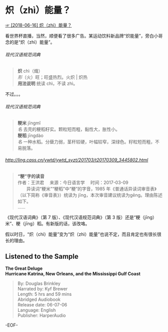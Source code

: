 # 炽（zhì）能量？  
[☞ [2018-06-16] 炽（zhì）能量？ ](https://mp.weixin.qq.com/s/Cg6gCglRkN9D-ZHDar858w)  

看世界杯直播，当然，顺便看了很多广告。某运动饮料新品牌“炽能量”，旁白小哥念的是“炽（zhì）能量”。  
  
###### 现代汉语规范词典  
>**炽** chì（熾）  
*形*（火）旺；旺盛热烈。火炽 | 炽热  
**用法说明** 统读 chì，不读 zhì。  
  
不过。。。  
  
###### 现代汉语规范词典  
>**粳米** jīngmǐ  
*名* 去壳的粳稻籽实。颗粒短而粗，黏性大，胀性小。  
**粳稻** jīngdào  
*名* 一种水稻。分蘖力弱，茎秆较硬，叶幅较窄，深绿色。籽粒短而粗，不易脱落。  
  
###### http://ling.cass.cn/ywtd/ywtd_syzt/201703/t20170309_3445802.html  
>**“粳”字的读音**  
作者：王洪君 　来源：今日语言学 　时间：2017-03-09  
　　异读词“粳米”“粳稻”中“粳”的字音，1985 年《普通话异读词审音表》（以下简称《审音表》）统读为 jīng，本次审音建议统读为gēng。理由陈述如下。  
……  
  
《现代汉语词典》（第 7 版）、《现代汉语规范词典》（第 3 版）还是“粳（jīng）米”、粳（jīng）稻。有新版的话，该改咯。  
  
假以时日，“炽（chì）能量”变为“炽（zhì）能量”也说不定，而且肯定也有很长很长的理由。  
  
  
## Listened to the Sample  
**The Great Deluge  
Hurricane Katrina, New Orleans, and the Mississippi Gulf Coast**  
>By: Douglas Brinkley  
Narrated by: Kyf Brewer  
Length: 5 hrs and 59 mins  
Abridged Audiobook  
Release date: 06-07-06  
Language: English  
Publisher: HarperAudio  
  
  
-EOF-  
